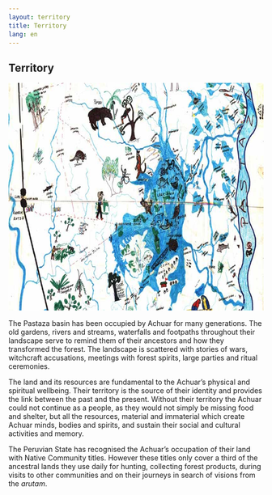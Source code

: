 ```yaml
---
layout: territory
title: Territory
lang: en
---
```


## Territory

<img src="images/siwin-map.jpg" height="450" width="800">

The Pastaza basin has been occupied by Achuar for many generations. The old gardens, rivers and streams, waterfalls and footpaths throughout their landscape serve to remind them of their ancestors and how they transformed the forest. The landscape is scattered with stories of wars, witchcraft accusations, meetings with forest spirits, large parties and ritual ceremonies.

The land and its resources are fundamental to the Achuar’s physical and spiritual wellbeing. Their territory is the source of their identity and provides the link between the past and the present. Without their territory the Achuar could not continue as a people, as they would not simply be missing food and shelter, but all the resources, material and immaterial which create Achuar minds, bodies and spirits, and sustain their social and cultural activities and memory.

The Peruvian State has recognised the Achuar’s occupation of their land with Native Community titles. However these titles only cover a third of the ancestral lands they use daily for hunting, collecting forest products, during visits to other communities and on their journeys in search of visions from the _arutam_.
